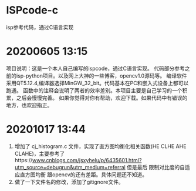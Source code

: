 # ISPcode-c
isp参考代码，通过C语言实现

# 20200605 13:15
项目说明：这是一个本人自己编写的ispcode，通过C语言实现。
代码部分参考之前的isp-python项目。以及网上大神的一些博客，opencv1.0源码等。
编译软件采用QT5.12.4,编译器选择MinGW_32_bit。代码基本在PC和嵌入式设备上都可以跑通。
函数中的注释会说明了两者的效率差别。本项目主要是自己学习的一个积累，之后会慢慢完善。
如果你觉得对你有帮助，欢迎下载。如果代码中有错误的地方，也欢迎指正。

# 20201017 13:44
1.  增加了 cj_histogram.c 文件，实现了直方图均衡化相关函数(HE CLHE AHE CLAHE)，主要参考了https://www.cnblogs.com/jsxyhelu/p/6435601.html?utm_source=debugrun&utm_medium=referral
但是最后 限制对比度的自适应直方图均衡 跟opencv的还有差距。具体问题还不知道。
2. 做了一下文件名的修改，添加了gitignore文件。
